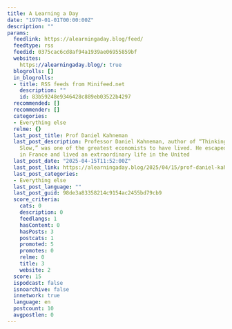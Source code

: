 ```yaml
---
title: A Learning a Day
date: "1970-01-01T00:00:00Z"
description: ""
params:
  feedlink: https://alearningaday.blog/feed/
  feedtype: rss
  feedid: 0375cac6cd8af94a1939ae06955859bf
  websites:
    https://alearningaday.blog/: true
  blogrolls: []
  in_blogrolls:
  - title: RSS feeds from Minifeed.net
    description: ""
    id: 83b59248e9346428c889eb03522b4297
  recommended: []
  recommender: []
  categories:
  - Everything else
  relme: {}
  last_post_title: Prof Daniel Kahneman
  last_post_description: Professor Daniel Kahneman, author of “Thinking, Fast and
    Slow,” was one of the greatest economists to have lived. He escaped the holocaust
    in France and lived an extraordinary life in the United
  last_post_date: "2025-04-15T11:52:00Z"
  last_post_link: https://alearningaday.blog/2025/04/15/prof-daniel-kahneman/
  last_post_categories:
  - Everything else
  last_post_language: ""
  last_post_guid: 98de3a83358214c9154ac2455bd79cb9
  score_criteria:
    cats: 0
    description: 0
    feedlangs: 1
    hasContent: 0
    hasPosts: 3
    postcats: 1
    promoted: 5
    promotes: 0
    relme: 0
    title: 3
    website: 2
  score: 15
  ispodcast: false
  isnoarchive: false
  innetwork: true
  language: en
  postcount: 10
  avgpostlen: 0
---
```

